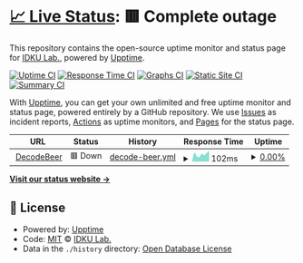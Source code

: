 # [📈 Live Status](https://status.idkulab.com): <!--live status--> **🟥 Complete outage**

This repository contains the open-source uptime monitor and status page for [IDKU Lab.](idkulab.com), powered by [Upptime](https://github.com/upptime/upptime).

[![Uptime CI](https://github.com/idkulab/upptime/workflows/Uptime%20CI/badge.svg)](https://github.com/idkulab/upptime/actions?query=workflow%3A%22Uptime+CI%22)
[![Response Time CI](https://github.com/idkulab/upptime/workflows/Response%20Time%20CI/badge.svg)](https://github.com/idkulab/upptime/actions?query=workflow%3A%22Response+Time+CI%22)
[![Graphs CI](https://github.com/idkulab/upptime/workflows/Graphs%20CI/badge.svg)](https://github.com/idkulab/upptime/actions?query=workflow%3A%22Graphs+CI%22)
[![Static Site CI](https://github.com/idkulab/upptime/workflows/Static%20Site%20CI/badge.svg)](https://github.com/idkulab/upptime/actions?query=workflow%3A%22Static+Site+CI%22)
[![Summary CI](https://github.com/idkulab/upptime/workflows/Summary%20CI/badge.svg)](https://github.com/idkulab/upptime/actions?query=workflow%3A%22Summary+CI%22)

With [Upptime](https://upptime.js.org), you can get your own unlimited and free uptime monitor and status page, powered entirely by a GitHub repository. We use [Issues](https://github.com/idkulab/upptime/issues) as incident reports, [Actions](https://github.com/idkulab/upptime/actions) as uptime monitors, and [Pages](https://status.idkulab.com) for the status page.

<!--start: status pages-->
<!-- This summary is generated by Upptime (https://github.com/upptime/upptime) -->
<!-- Do not edit this manually, your changes will be overwritten -->
<!-- prettier-ignore -->
| URL | Status | History | Response Time | Uptime |
| --- | ------ | ------- | ------------- | ------ |
| <img alt="" src="https://icons.duckduckgo.com/ip3/decodebeer.com.ico" height="13"> [DecodeBeer](https://decodebeer.com) | 🟥 Down | [decode-beer.yml](https://github.com/idkulab/upptime/commits/HEAD/history/decode-beer.yml) | <details><summary><img alt="Response time graph" src="./graphs/decode-beer/response-time-week.png" height="20"> 102ms</summary><br><a href="https://status.idkulab.com/history/decode-beer"><img alt="Response time 128" src="https://img.shields.io/endpoint?url=https%3A%2F%2Fraw.githubusercontent.com%2Fidkulab%2Fupptime%2FHEAD%2Fapi%2Fdecode-beer%2Fresponse-time.json"></a><br><a href="https://status.idkulab.com/history/decode-beer"><img alt="24-hour response time 144" src="https://img.shields.io/endpoint?url=https%3A%2F%2Fraw.githubusercontent.com%2Fidkulab%2Fupptime%2FHEAD%2Fapi%2Fdecode-beer%2Fresponse-time-day.json"></a><br><a href="https://status.idkulab.com/history/decode-beer"><img alt="7-day response time 102" src="https://img.shields.io/endpoint?url=https%3A%2F%2Fraw.githubusercontent.com%2Fidkulab%2Fupptime%2FHEAD%2Fapi%2Fdecode-beer%2Fresponse-time-week.json"></a><br><a href="https://status.idkulab.com/history/decode-beer"><img alt="30-day response time 109" src="https://img.shields.io/endpoint?url=https%3A%2F%2Fraw.githubusercontent.com%2Fidkulab%2Fupptime%2FHEAD%2Fapi%2Fdecode-beer%2Fresponse-time-month.json"></a><br><a href="https://status.idkulab.com/history/decode-beer"><img alt="1-year response time 127" src="https://img.shields.io/endpoint?url=https%3A%2F%2Fraw.githubusercontent.com%2Fidkulab%2Fupptime%2FHEAD%2Fapi%2Fdecode-beer%2Fresponse-time-year.json"></a></details> | <details><summary><a href="https://status.idkulab.com/history/decode-beer">0.00%</a></summary><a href="https://status.idkulab.com/history/decode-beer"><img alt="All-time uptime 55.56%" src="https://img.shields.io/endpoint?url=https%3A%2F%2Fraw.githubusercontent.com%2Fidkulab%2Fupptime%2FHEAD%2Fapi%2Fdecode-beer%2Fuptime.json"></a><br><a href="https://status.idkulab.com/history/decode-beer"><img alt="24-hour uptime 0.00%" src="https://img.shields.io/endpoint?url=https%3A%2F%2Fraw.githubusercontent.com%2Fidkulab%2Fupptime%2FHEAD%2Fapi%2Fdecode-beer%2Fuptime-day.json"></a><br><a href="https://status.idkulab.com/history/decode-beer"><img alt="7-day uptime 0.00%" src="https://img.shields.io/endpoint?url=https%3A%2F%2Fraw.githubusercontent.com%2Fidkulab%2Fupptime%2FHEAD%2Fapi%2Fdecode-beer%2Fuptime-week.json"></a><br><a href="https://status.idkulab.com/history/decode-beer"><img alt="30-day uptime 0.00%" src="https://img.shields.io/endpoint?url=https%3A%2F%2Fraw.githubusercontent.com%2Fidkulab%2Fupptime%2FHEAD%2Fapi%2Fdecode-beer%2Fuptime-month.json"></a><br><a href="https://status.idkulab.com/history/decode-beer"><img alt="1-year uptime 50.16%" src="https://img.shields.io/endpoint?url=https%3A%2F%2Fraw.githubusercontent.com%2Fidkulab%2Fupptime%2FHEAD%2Fapi%2Fdecode-beer%2Fuptime-year.json"></a></details>

<!--end: status pages-->

[**Visit our status website →**](https://status.idkulab.com)

## 📄 License

- Powered by: [Upptime](https://github.com/upptime/upptime)
- Code: [MIT](./LICENSE) © [IDKU Lab.](idkulab.com)
- Data in the `./history` directory: [Open Database License](https://opendatacommons.org/licenses/odbl/1-0/)

